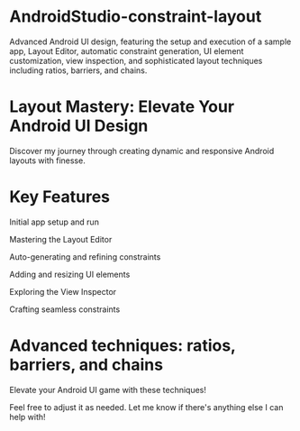 # AndroidStudio-constraint-layout
Advanced Android UI design, featuring the setup and execution of a sample app, Layout Editor, automatic constraint generation, UI element customization, view inspection, and sophisticated layout techniques including ratios, barriers, and chains.
# Layout Mastery: Elevate Your Android UI Design
Discover my journey through creating dynamic and responsive Android layouts with finesse.

# Key Features
Initial app setup and run

Mastering the Layout Editor

Auto-generating and refining constraints

Adding and resizing UI elements

Exploring the View Inspector

Crafting seamless constraints

# Advanced techniques: ratios, barriers, and chains

Elevate your Android UI game with these techniques!

Feel free to adjust it as needed. Let me know if there's anything else I can help with!
